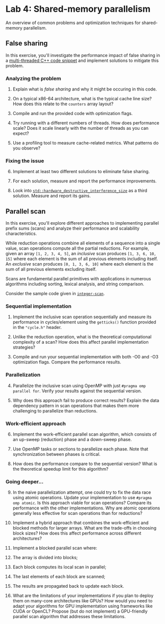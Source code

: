 # Lab 4: Shared-memory parallelism

An overview of common problems and optimization techniques for shared-memory parallelism.

## False sharing

In this exercise, you'll investigate the performance impact of false sharing in a [multi-threaded C++ code snippet](https://github.com/dssgabriel/TOP-25/lab4/false-sharing) and implement solutions to mitigate this problem.

### Analyzing the problem

1. Explain what is _false sharing_ and why it might be occuring in this code.

2. On a typical x86-64 architecture, what is the typical cache line size? How does this relate to the `counters` array layout?

3. Compile and run the provided code with optimization flags.

4. Try running with a different numbers of threads. How does performance scale? Does it scale linearly with the number of threads as you can expect?

5. Use a profiling tool to measure cache-related metrics. What patterns do you observe?

### Fixing the issue

6. Implement at least two different solutions to eliminate false sharing.

7. For each solution, measure and report the performance improvements.

8. Look into [`std::hardware_destructive_interference_size`](https://en.cppreference.com/w/cpp/thread/hardware_destructive_interference_size) as a third solution. Measure and report its gains.


## Parallel scan

In this exercise, you'll explore different approaches to implementing parallel prefix sums (scans) and analyze their performance and scalability characteristics.

While reduction operations combine all elements of a sequence into a single value, scan operations compute all the partial reductions. For example, given an array `[1, 2, 3, 4, 5]`, an _inclusive_ scan produces `[1, 3, 6, 10, 15]` where each element is the sum of all previous elements including itself. An _exclusive_ scan produces `[0, 1, 3, 6, 10]` where each element is the sum of all previous elements excluding itself.

Scans are fundamental parallel primitives with applications in numerous algorithms including sorting, lexical analysis, and string comparison.

Consider the sample code given in [`integer-scan`](https://github.com/dssgabriel/TOP-25/lab4/integer-scan).

### Sequential implementation

1. Implement the inclusive scan operation sequentially and measure its performance in cycles/element using the `getticks()` function provided in the `"cycle.h"` header.

2. Unlike the reduction operation, what is the theoretical computational complexity of a scan? How does this affect parallel implementation strategies?

3. Compile and run your sequential implementation with both -O0 and -O3 optimization flags. Compare the performance results.

### Parallelization

4. Parallelize the inclusive scan using OpenMP with just `#pragma omp parallel for`. Verify your results against the sequential version.

5. Why does this approach fail to produce correct results? Explain the data dependency pattern in scan operations that makes them more challenging to parallelize than reductions.

### Work-efficient approach

6. Implement the work-efficient parallel scan algorithm, which consists of an up-sweep (reduction) phase and a down-sweep phase.

7. Use OpenMP tasks or sections to parallelize each phase. Note that synchronization between phases is critical.

8. How does the performance compare to the sequential version? What is the theoretical speedup limit for this algorithm?

### Going deeper...

9. In the naive parallelization attempt, one could try to fix the data race using atomic operations. Update your implementation to use `#pragma omp atomic`. Is this approach viable for scan operations? Compare its performance with the other implementations. Why are atomic operations generally less effective for scan operations than for reductions?

10. Implement a hybrid approach that combines the work-efficient and blocked methods for larger arrays. What are the trade-offs in choosing block sizes? How does this affect performance across different architectures?

11. Implement a blocked parallel scan where:
  1. The array is divided into blocks;
  2. Each block computes its local scan in parallel;
  3. The last elements of each block are scanned;
  4. The results are propagated back to update each block.

12. What are the limitations of your implementations if you plan to deploy them on many-core architectures like GPUs? How would you need to adapt your algorithms for GPU implementation using frameworks like CUDA or OpenCL? Propose (but do not implement) a GPU-friendly parallel scan algorithm that addresses these limitations.
